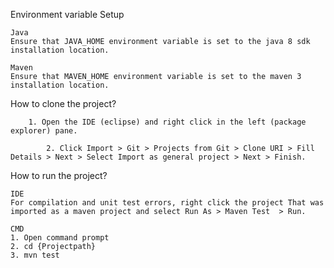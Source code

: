 Environment variable Setup

	Java
	Ensure that JAVA_HOME environment variable is set to the java 8 sdk installation location.

	Maven
	Ensure that MAVEN_HOME environment variable is set to the maven 3 installation location.


 How to clone the project?

		1. Open the IDE (eclipse) and right click in the left (package explorer) pane.
	   
	    	2. Click Import > Git > Projects from Git > Clone URI > Fill Details > Next > Select Import as general project > Next > Finish.

 How to run the project?
	 
	IDE
	For compilation and unit test errors, right click the project That was imported as a maven project and select Run As > Maven Test  > Run.
 
	CMD
	1. Open command prompt
	2. cd {Projectpath} 
	3. mvn test  
 
